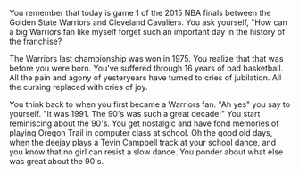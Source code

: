 You remember that today is game 1 of the 2015 NBA finals between the Golden State Warriors and
Cleveland Cavaliers. You ask yourself, "How can a big Warriors fan like myself forget such an 
important day in the  history of the franchise?

The Warriors last championship was won in 1975. You realize that that was before you were born.
You've suffered through 16 years of bad basketball. All the pain and agony of yesteryears have
turned to cries of  jubilation. All the cursing replaced with cries of joy.

You think back to when you first became a Warriors fan. "Ah yes" you say to yourself. "It was
1991. The 90's was such a great decade!" You start reminiscing about the 90's. You get
nostalgic and have fond memories of playing Oregon Trail in computer class at school. Oh the
good old days, when the deejay plays a Tevin Campbell track at your school dance, and you know
that no girl can resist a slow dance. You ponder about what else was great about the 90's.
